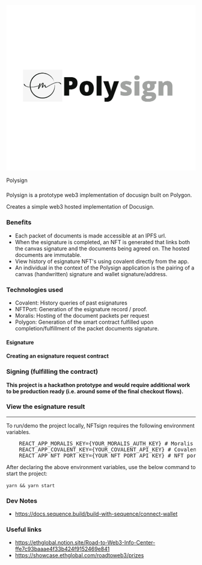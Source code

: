 <p align='center'>
    <img src='./img/logo_3_2.png'/>
</p>

Polysign

###

Polysign is a prototype web3 implementation of docusign built on Polygon.

Creates a simple web3 hosted implementation of Docusign.

### Benefits

- Each packet of documents is made accessible at an IPFS url.
- When the esignature is completed, an NFT is generated that links both the canvas signature and the documents being agreed on. The hosted documents are immutable.
- View history of esignature NFT's using covalent directly from the app.
- An individual in the context of the Polysign application is the pairing of a canvas (handwritten) signature and wallet signature/address.

### Technologies used

- Covalent: History queries of past esignatures
- NFTPort: Generation of the esignature record / proof.
- Moralis: Hosting of the document packets per request
- Polygon: Generation of the smart contract fulfilled upon completion/fulfillment of the packet documents signature.

#### Esignature

#### Creating an esignature request contract

### Signing (fulfilling the contract)

<b>This project is a hackathon prototype and would require additional work to be production ready (i.e. around some of the final checkout flows).</b>

### View the esignature result

---

To run/demo the project locally, NFTsign requires the following environment variables.

<pre>
    REACT_APP_MORALIS_KEY={YOUR_MORALIS_AUTH_KEY} # Moralis authentication key for storage.
    REACT_APP_COVALENT_KEY={YOUR_COVALENT_API_KEY} # Covalent key for the history page.
    REACT_APP_NFT_PORT_KEY={YOUR_NFT_PORT_API_KEY} # NFT port api key for receipt creation.
</pre>

After declaring the above environment variables, use the below command to start the project:

`yarn && yarn start`

<!--

Sponsors:
Polygon - Deploys a smart contract for esign
Moralis - Doc storage
Sequence - Polygon contract deploy

Demo flow:
Show docusign site
Show Polysign


-->

### Dev Notes

- https://docs.sequence.build/build-with-sequence/connect-wallet

### Useful links

- https://ethglobal.notion.site/Road-to-Web3-Info-Center-ffe7c93baaae4f33b424f9152469e841
- https://showcase.ethglobal.com/roadtoweb3/prizes
